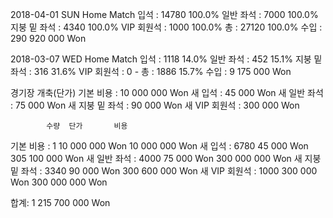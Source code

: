 2018-04-01 SUN Home Match
입석		: 	14780 		100.0%
일반 좌석	: 	7000 		100.0%
지붕 밑 좌석	: 	4340 		100.0%
VIP 회원석	: 	1000 		100.0%
총		:	27120		100.0%
수입		:	290 920 000 Won

2018-03-07 WED Home Match
입석		: 	1118 		14.0%
일반 좌석	: 	452 		15.1%
지붕 밑 좌석	: 	316 		31.6%
VIP 회원석	: 	0 		-
총		:	1886		15.7%
수입		:	9 175 000 Won

경기장 개축(단가)
기본 비용	:	10 000 000 Won
새 입석		:	    45 000 Won
새 일반 좌석	:           75 000 Won
새 지붕 밑 좌석	:           90 000 Won
새 VIP 회원석	:          300 000 Won

  			수량 	단가 		 비용
기본 비용	: 	1 	10 000 000 Won     10 000 000 Won
새 입석		: 	6780 	    45 000 Won    305 100 000 Won
새 일반 좌석	: 	4000 	    75 000 Won    300 000 000 Won
새 지붕 밑 좌석	: 	3340 	    90 000 Won    300 600 000 Won
새 VIP 회원석	: 	1000 	   300 000 Won    300 000 000 Won
  	  	  	 
합계: 	  	  			        1 215 700 000 Won 

